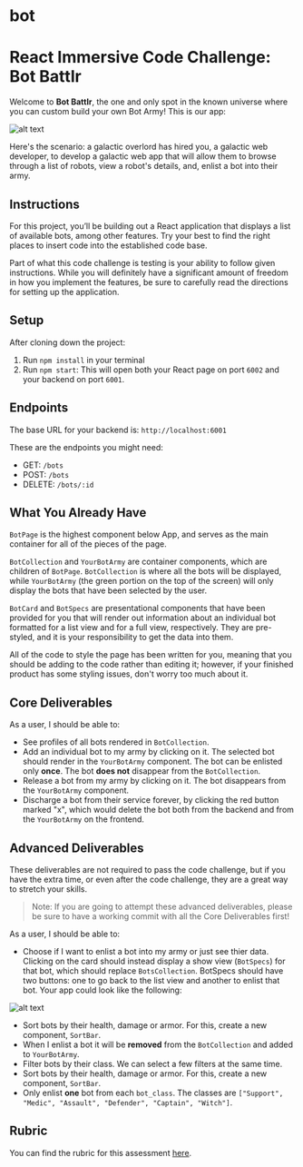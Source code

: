 # bot
# React Immersive Code Challenge: Bot Battlr

Welcome to **Bot Battlr**, the one and only spot in the known universe where you can custom build your own Bot Army! This is our app:

![alt text][checkpoint]


[checkpoint]: ./public/checkpoint_demo.gif "Checkpoint demo"

Here's the scenario: a galactic overlord has hired you, a galactic web developer, to develop a galactic web app that will allow them to browse through a list of robots, view a robot's details, and, enlist a bot into their army.

## Instructions

For this project, you’ll be building out a React application that displays a list of available bots, among other features. Try your best to find the right places to insert code into the established code base.

Part of what this code challenge is testing is your ability to follow given instructions. While you will definitely have a significant amount of freedom in how you implement the features, be sure to carefully read the directions for setting up the application.

## Setup

After cloning down the project:

1. Run `npm install` in your terminal
2. Run `npm start`: This will open both your React page on port `6002` and your backend on port `6001`.

## Endpoints

The base URL for your backend is: `http://localhost:6001`

These are the endpoints you might need:

- GET: `/bots`
- POST: `/bots`
- DELETE: `/bots/:id`

## What You Already Have

`BotPage` is the highest component below App, and serves as the main container for all of the pieces of the page.

`BotCollection` and `YourBotArmy` are container components, which are children of `BotPage`. `BotCollection` is where all the bots will be displayed, while `YourBotArmy` (the green portion on the top of the screen) will only display the bots that have been selected by the user.

`BotCard` and `BotSpecs` are presentational components that have been provided for you that will render out information about an individual bot formatted for a list view and for a full view, respectively. They are pre-styled, and it is your responsibility to get the data into them.

All of the code to style the page has been written for you, meaning that you should be adding to the code rather than editing it; however, if your finished product has some styling issues, don't worry too much about it.

## Core Deliverables

As a user, I should be able to:

- See profiles of all bots rendered in `BotCollection`.
- Add an individual bot to my army by clicking on it. The selected bot should render in the `YourBotArmy` component. The bot can be enlisted only **once**. The bot **does not** disappear from the `BotCollection`.
- Release a bot from my army by clicking on it. The bot disappears from the `YourBotArmy` component.
- Discharge a bot from their service forever, by clicking the red button marked "x", which would delete the bot both from the backend and from the `YourBotArmy` on the frontend.

## Advanced Deliverables

These deliverables are not required to pass the code challenge, but if you have the extra time, or even after the code challenge, they are a great way to stretch your skills.

> Note: If you are going to attempt these advanced deliverables, please be sure to have a working commit with all the Core Deliverables first!

As a user, I should be able to:

- Choose if I want to enlist a bot into my army or just see thier data. Clicking on the card should instead display a show view (`BotSpecs`) for that bot, which should replace `BotsCollection`. BotSpecs should have two buttons: one to go back to the list view and another to enlist that bot. Your app could look like the following:

![alt text][full_demo]

[full_demo]: ./public/full_demo.gif "Full demo"

- Sort bots by their health, damage or armor. For this, create a new component, `SortBar`.
- When I enlist a bot it will be **removed** from the `BotCollection` and added to `YourBotArmy`.
- Filter bots by their class. We can select a few filters at the same time.
- Sort bots by their health, damage or armor. For this, create a new component, `SortBar`.
- Only enlist **one** bot from each `bot_class`. The classes are `["Support", "Medic", "Assault", "Defender", "Captain", "Witch"]`.

## Rubric

You can find the rubric for this assessment [here](https://github.com/learn-co-curriculum/se-rubrics/blob/master/module-4.md).
